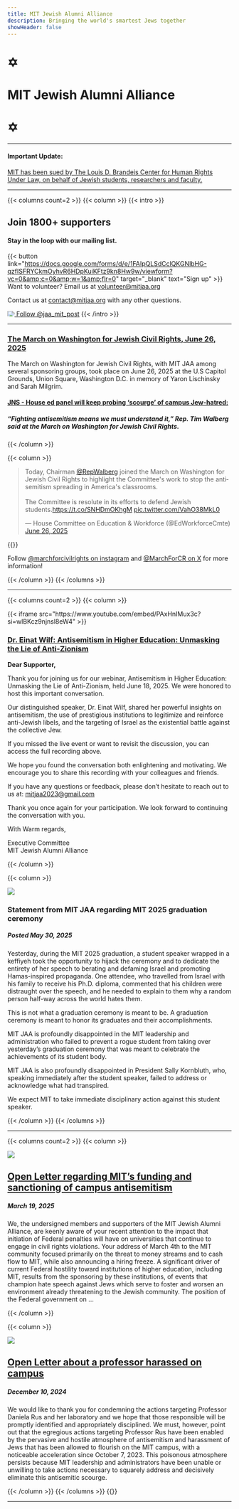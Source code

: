 ```yaml
---
title: MIT Jewish Alumni Alliance
description: Bringing the world's smartest Jews together
showHeader: false
---
```


<div class="row">
<div class="block">

# ✡︎
</div>
<div class="block">

# MIT Jewish Alumni Alliance
</div>
<div class="block">

# ✡︎
</div>
</div>

<hr></hr>

<div class="row">
<div class="block-left">

#### Important Update:
</div>
<div class="block-right">

[MIT has been sued by The Louis D. Brandeis Center for Human Rights Under Law, on behalf of Jewish students, researchers and faculty.](/important-updates/brandeis-center-lawsuit/)

</div>
</div>

<hr></hr>

{{< columns count=2 >}}
{{< column >}}
{{< intro >}}

## Join 1800+ supporters
#### Stay in the loop with our mailing list.
{{< button link="https://docs.google.com/forms/d/e/1FAIpQLSdCclQKGNlbHG-qzfISFRYCkmOyhvR6HDpKuiKFtz9kn8Hw9w/viewform?vc=0&amp;c=0&amp;w=1&amp;flr=0" target="\_blank" text="Sign up" >}}
Want to volunteer? Email us at [volunteer@mitjaa.org](mailto:volunteer@mitjaa.org)

Contact us at [contact@mitjaa.org](mailto:contact@mitjaa.org) with any other questions.

<a href="https://twitter.com/jaa_mit_post?ref_src=twsrc%5Etfw" class="button"><img src="/img/social-icons/x.svg" loading="eager" style="max-height: 12px;"></img> Follow @jaa_mit_post</a>
{{< /intro >}}

<hr></hr>

### [The March on Washington for Jewish Civil Rights, June 26, 2025](/other-actions/march-on-washington/)

The March on Washington for Jewish Civil Rights, with MIT JAA among several sponsoring groups, took place on June 26, 2025 at the U.S Capitol Grounds, Union Square, Washington D.C. in memory of Yaron Lischinsky and Sarah Milgrim.

#### [JNS - House ed panel will keep probing ‘scourge’ of campus Jew-hatred:](https://www.jns.org/house-ed-panel-will-keep-probing-scourge-of-campus-jew-hatred/)
##### “Fighting antisemitism means we must understand it,” Rep. Tim Walberg said at the March on Washington for Jewish Civil Rights.

{{< /column >}}

{{< column >}}

<blockquote class="twitter-tweet"><p lang="en" dir="ltr">Today, Chairman <a href="https://twitter.com/RepWalberg?ref_src=twsrc%5Etfw">@RepWalberg</a> joined the March on Washington for Jewish Civil Rights to highlight the Committee&#39;s work to stop the antisemitism spreading in America&#39;s classrooms.<br><br>The Committee is resolute in its efforts to defend Jewish students.<a href="https://t.co/SNHDmOKhgM">https://t.co/SNHDmOKhgM</a> <a href="https://t.co/VahO38MkL0">pic.twitter.com/VahO38MkL0</a></p>&mdash; House Committee on Education &amp; Workforce (@EdWorkforceCmte) <a href="https://twitter.com/EdWorkforceCmte/status/1938324283438063849?ref_src=twsrc%5Etfw">June 26, 2025</a></blockquote> <script async src="https://platform.twitter.com/widgets.js" charset="utf-8"></script>

{{<spacer>}}

Follow <a href="https://www.instagram.com/marchforcivilrights/" target="_blank">@marchforcivilrights on instagram</a> and <a href="https://x.com/MarchForCR" target="_blank">@MarchForCR on X</a> for more information!


{{< /column >}}
{{< /columns >}}

<hr></hr>

{{< columns count=2 >}}
{{< column >}}

<div class="shift-up">
{{< iframe src="https://www.youtube.com/embed/PAxHnIMux3c?si=wlBKcz9njnsl8eW4" >}}


<h3><a href="/other-actions/einat-wilf-webinar/">Dr. Einat Wilf: Antisemitism in Higher Education: Unmasking the Lie of Anti-Zionism</a></h3>

**Dear Supporter,**

Thank you for joining us for our webinar, Antisemitism in Higher Education: Unmasking the Lie of Anti-Zionism, held June 18, 2025. We were honored to host this important conversation.

Our distinguished speaker, Dr. Einat Wilf, shared her powerful insights on antisemitism, the use of prestigious institutions to legitimize and reinforce anti-Jewish libels, and the targeting of Israel as the existential battle against the collective Jew.

If you missed the live event or want to revisit the discussion, you can access the full recording above.

We hope you found the conversation both enlightening and motivating. We encourage you to share this recording with your colleagues and friends.

If you have any questions or feedback, please don’t hesitate to reach out to us at:
mitjaa2023@gmail.com

Thank you once again for your participation. We look forward to continuing the conversation with you.

With Warm regards,

Executive Committee\
MIT Jewish Alumni Alliance

</div>

{{< /column >}}

{{< column >}}

<div class="logo-container">
<img src="/new_logo_circle.png" loading="eager"></img>
</div>

### Statement from MIT JAA regarding MIT 2025 graduation ceremony

##### Posted May 30, 2025

Yesterday, during the MIT 2025 graduation, a student speaker wrapped in a keffiyeh took the opportunity to hijack the ceremony and to dedicate the entirety of her speech to berating and defaming Israel and promoting Hamas-inspired propaganda.  One attendee, who travelled from Israel with his family to receive his Ph.D. diploma, commented that his children were distraught over the speech, and he needed to explain to them why a random person half-way across the world hates them.

This is not what a graduation ceremony is meant to be.  A graduation ceremony is meant to honor its graduates and their accomplishments.

MIT JAA is profoundly disappointed in the MIT leadership and administration who failed to prevent a rogue student from taking over yesterday’s graduation ceremony that was meant to celebrate the achievements of its student body.

MIT JAA is also profoundly disappointed in President Sally Kornbluth, who, speaking immediately after the student speaker, failed to address or acknowledge what had transpired.

We expect MIT to take immediate disciplinary action against this student speaker.

{{< /column >}}
{{< /columns >}}
<hr></hr>

{{< columns count=2 >}}
{{< column >}}
<div class="logo-container">
<a href="/open-letters/2025-03-19/"><img src="/new_logo_circle.png" loading="eager"></img></a>
</div>
<h2><a href="/open-letters/2025-03-19/">Open Letter regarding MIT’s funding and sanctioning of campus antisemitism</a></h2>
<h5>March 19, 2025</h5>
<p>We, the undersigned members and supporters of the MIT Jewish Alumni Alliance, are keenly aware of your recent attention to the impact that initiation of Federal penalties will have on universities that continue to engage in civil rights violations. Your address of March 4th to the MIT community focused primarily on the threat to money streams and to cash flow to MIT, while also announcing a hiring freeze. A significant driver of current Federal hostility toward institutions of higher education, including MIT, results from the sponsoring by these institutions, of events that champion hate speech against Jews which serve to foster and worsen an environment already threatening to the Jewish community. The position of the Federal government on …</p>

{{< /column >}}

{{< column >}}
<div class="logo-container">
<a href="/open-letters/2024-12-10/"><img src="/new_logo_circle.png" loading="eager"></img></a>
</div>
<h2><a href="/open-letters/2024-12-10/">Open Letter about a professor harassed on campus</a></h2>
<h5>December 10, 2024</h5>
<p>We would like to thank you for condemning the actions targeting Professor Daniela Rus and her laboratory and we hope that those responsible will be promptly identified and appropriately disciplined. We must, however, point out that the egregious actions targeting Professor Rus have been enabled by the pervasive and hostile atmosphere of antisemitism and harassment of Jews that has been allowed to flourish on the MIT campus, with a noticeable acceleration since October 7, 2023. This poisonous atmosphere persists because MIT leadership and administrators have been unable or unwilling to take actions necessary to squarely address and decisively eliminate this antisemitic scourge.</p>

{{< /column >}}
{{< /columns >}}
{{<spacer>}}
<hr></hr>